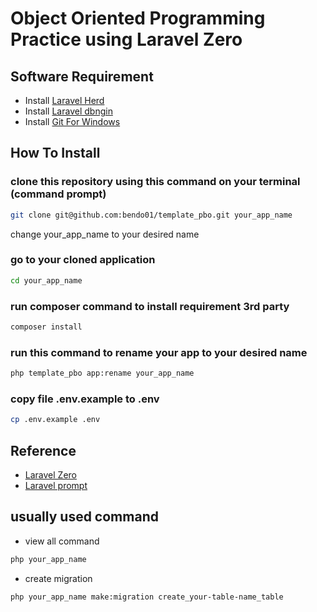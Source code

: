 # Object Oriented Programming Practice using Laravel Zero

## Software Requirement

- Install [Laravel Herd](https://herd.laravel.com)
- Install [Laravel dbngin](https://dbngin.com)
- Install [Git For Windows](https://gitforwindows.org)

## How To Install

### clone this repository using this command on your terminal (command prompt)
```sh
git clone git@github.com:bendo01/template_pbo.git your_app_name
```

change your_app_name to your desired name

### go to your cloned application

```sh
cd your_app_name
```

### run composer command to install requirement 3rd party

```sh
composer install
```

### run this command to rename your app to your desired name

```sh
php template_pbo app:rename your_app_name
```

### copy file .env.example to .env

```sh
cp .env.example .env
```

## Reference

- [Laravel Zero](https://laravel-zero.com/docs/introduction)
- [Laravel prompt](https://laravel.com/docs/11.x/prompts)


## usually used command

- view all command

```sh
php your_app_name
```

- create migration

```sh
php your_app_name make:migration create_your-table-name_table
```


